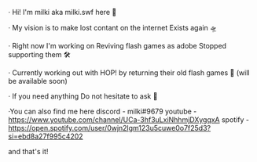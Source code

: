 · Hi! I'm milki aka milki.swf here 🤠

· My vision is to make lost contant on the internet Exists again 🛸

· Right now I'm working on Reviving flash games as adobe Stopped supporting them 🛠

· Currently working out with HOP! by returning their old flash games 📌 (will be available soon)

· If you need anything Do not hesitate to ask 👾

·You can also find me here
discord - milki#9679
youtube - https://www.youtube.com/channel/UCa-3hf3uLxiNhhmjDXygqxA
spotify - https://open.spotify.com/user/0wjn2lgm123u5cuwe0o7f25d3?si=ebd8a27f995c4202

and that's it!
